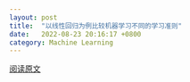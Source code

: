 ```yaml
---
layout: post
title:  "以线性回归为例比较机器学习不同的学习准则"
date:   2022-08-23 20:16:17 +0800
category: Machine Learning
---
```

[阅读原文](http://cdn.constantine3.cn/TakeLinearRegressionAsAnExampleToCompareDifferentLearningCriteriaForML.pdf)
